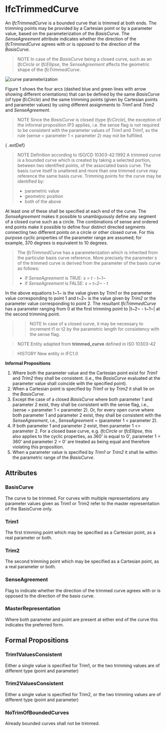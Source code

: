# IfcTrimmedCurve

An _IfcTrimmedCurve_ is a bounded curve that is trimmed at both ends. The trimming points may be provided by a Cartesian point or by a parameter value, based on the parameterization of the _BasisCurve_. The _SenseAgreement_ attribute indicates whether the direction of the _IfcTrimmedCurve_ agrees with or is opposed to the direction of the _BasisCurve_.

> NOTE  In case of the _BasisCurve_ being a closed curve, such as an _IfcCircle_ or _IfcEllipse_, the _SenseAgreement_ affects the geometric shape of the _IfcTrimmedCurve_.

![curve parameterization](../../../../figures/ifctrimmedcurve_parameterization.png "Figure 1 &mdash; Trimmed curve parameterization")

Figure 1 shows the four arcs (dashed blue and green lines with arrow showing different orientations) that can be defined by the same _BasisCurve_ (of type _IfcCircle_) and the same trimming points (given by Cartesian points and parameter values) by using different assignments to _Trim1_ and _Trim2_ and _SenseAgreement_.

> NOTE  Since the _BasisCurve_ is closed (type _IfcCircle_), the exception of the informal proposition IP3 applies, i.e. the sense flag is not required to be consistent with the parameter values of _Trim1_ and _Trim1_, so the rule (sense = parameter 1 < parameter 2) may not be fulfilled.

{ .extDef}
> NOTE Definition according to ISO/CD 10303-42:1992
> A trimmed curve is a bounded curve which is created by taking a selected portion, between two identified points, of the associated basis curve. The basis curve itself is unaltered and more than one trimmed curve may reference the same basis curve. Trimming points for the curve may be identified by:
>
> * parametric value
> * geometric position
> * both of the above

At least one of these shall be specified at each end of the curve. The _SenseAgreement_ makes it possible to unambiguously define any segment of a closed curve such as a circle. The combinations of sense and ordered end points make it possible to define four distinct directed segments connecting two different points on a circle or other closed curve. For this purpose cyclic properties of the parameter range are assumed; for example, 370 degrees is equivalent to 10 degrees.
>
> The _IfcTrimmedCurve_ has a parameterization which is inherited from the particular basis curve reference. More precisely the parameter s of the trimmed curve is derived from the parameter of the basis curve as follows:
>
> * if _SenseAgreement_ is TRUE: _s = t - t~1~_
> * if _SenseAgreement_ is FALSE: _s = t~2~ - t_

In the above equations t~1~ is the value given by _Trim1_ or the parameter value corresponding to point 1 and t~2~ is the value given by _Trim2_ or the parameter value corresponding to point 2. The resultant _IfcTrimmedCurve_ has a parameter ranging from 0 at the first trimming point to |t~2~ - t~1~| at the second trimming point.
>
>> NOTE  In case of a closed curve, it may be necessary to increment t1 or t2 by the parametric length for consistency with the sense flag.


>
> NOTE Entity adapted from **trimmed_curve** defined in ISO 10303-42

> HISTORY  New entity in IFC1.0

**Informal Propositions**

1. Where both the parameter value and the Cartesian point exist for _Trim1_ and _Trim2_ they shall be consistent. (i.e., the _BasisCurve_ evaluated at the parameter value shall coincide with the specified point).
2. When a Cartesian point is specified by _Trim1_ or by _Trim2_ it shall lie on the _BasisCurve_.
3. Except the case of a closed _BasisCurve_ where both parameter 1 and parameter 2 exist, they shall be consistent with the sense flag, i.e., (sense = parameter 1 < parameter 2). Or, for every open curve where both parameter 1 and parameter 2 exist, they shall be consistent with the _SenseAgreement_, i.e., _SenseAgreement_ = (parameter 1 < parameter 2).
4. If both parameter 1 and parameter 2 exist, then parameter 1 <> parameter 2. For a closed base curve, e.g. _IfcCircle_ or _IfcEllipse_, this also applies to the cyclic properties, as 360' is equal to 0', parameter 1 = 360' and parameter 2 = 0' are treated as being equal and therefore violating this proposition.
5. When a parameter value is specified by _Trim1_ or _Trim2_ it shall lie within the parametric range of the _BasisCurve_.

## Attributes

### BasisCurve
The curve to be trimmed. For curves with multiple representations any parameter values given as Trim1 or Trim2 refer to the master representation of the BasisCurve only.

### Trim1
The first trimming point which may be specified as a Cartesian point, as a real parameter or both.

### Trim2
The second trimming point which may be specified as a Cartesian point, as a real parameter or both.

### SenseAgreement
Flag to indicate whether the direction of the trimmed curve agrees with or is opposed to the direction of the basis curve.

### MasterRepresentation
Where both parameter and point are present at either end of the curve this indicates the preferred form.

## Formal Propositions

### Trim1ValuesConsistent
Either a single value is specified for Trim1, or the two trimming values are of different type (point and parameter)

### Trim2ValuesConsistent
Either a single value is specified for Trim2, or the two trimming values are of different type (point and parameter)

### NoTrimOfBoundedCurves
Already bounded curves shall not be trimmed.
